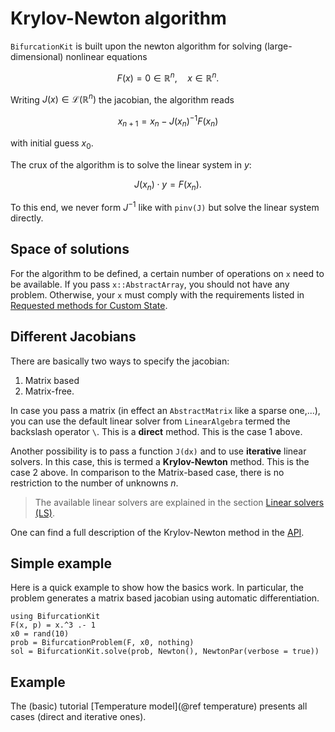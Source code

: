 # Krylov-Newton algorithm

`BifurcationKit` is built upon the newton algorithm for solving (large-dimensional) nonlinear equations 

$$F(x)=0\in\mathbb R^n,\quad x\in\mathbb R^n.$$

Writing $J(x)\in\mathcal L(\mathbb R^n)$ the jacobian, the algorithm reads

$$x_{n+1} = x_n - J(x_n)^{-1}F(x_n)$$

with initial guess $x_0$.

The crux of the algorithm is to solve the linear system in $y$:

$$J(x_n)\cdot y = F(x_n).$$

To this end, we never form $J^{-1}$ like with `pinv(J)` but solve the linear system directly. 

## Space of solutions

For the algorithm to be defined, a certain number of operations on `x` need to be available. If you pass `x::AbstractArray`, you should not have any problem. Otherwise, your `x` must comply with the requirements listed in [Requested methods for Custom State](@ref).

## Different Jacobians

There are basically two ways to specify the jacobian:

1. Matrix based
2. Matrix-free.

In case you pass a matrix (in effect an `AbstractMatrix` like a sparse one,...), you can use the default linear solver from `LinearAlgebra` termed the backslash operator `\`. This is a **direct** method. This is the case 1 above.

Another possibility is to pass a function `J(dx)` and to use **iterative** linear solvers. In this case, this is termed a **Krylov-Newton** method. This is the case 2 above. In comparison to the Matrix-based case, there is no restriction to the number of unknowns $n$.

> The available linear solvers are explained in the section [Linear solvers (LS)](@ref).

One can find a full description of the Krylov-Newton method in the [API](https://bifurcationkit.github.io/BifurcationKitDocs.jl/dev/library/#Newton). 

## Simple example

Here is a quick example to show how the basics work. In particular, the problem generates a matrix based jacobian using automatic differentiation.

```@example NEWTON
using BifurcationKit
F(x, p) = x.^3 .- 1
x0 = rand(10)
prob = BifurcationProblem(F, x0, nothing)
sol = BifurcationKit.solve(prob, Newton(), NewtonPar(verbose = true))
```

## Example

The (basic) tutorial [Temperature model](@ref temperature) presents all cases (direct and iterative ones).

